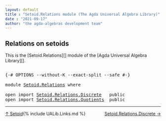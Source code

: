 ```yaml
---
layout: default
title : "Setoid.Relations module (The Agda Universal Algebra Library)"
date : "2021-09-17"
author: "the agda-algebras development team"
---
```


## <a id="relations">Relations on setoids</a>

This is the [Setoid.Relations][] module of the [Agda Universal Algebra Library][].

<pre class="Agda">

<a id="307" class="Symbol">{-#</a> <a id="311" class="Keyword">OPTIONS</a> <a id="319" class="Pragma">--without-K</a> <a id="331" class="Pragma">--exact-split</a> <a id="345" class="Pragma">--safe</a> <a id="352" class="Symbol">#-}</a>

<a id="357" class="Keyword">module</a> <a id="364" href="Setoid.Relations.html" class="Module">Setoid.Relations</a> <a id="381" class="Keyword">where</a>

<a id="388" class="Keyword">open</a> <a id="393" class="Keyword">import</a> <a id="400" href="Setoid.Relations.Discrete.html" class="Module">Setoid.Relations.Discrete</a>   <a id="428" class="Keyword">public</a>
<a id="435" class="Keyword">open</a> <a id="440" class="Keyword">import</a> <a id="447" href="Setoid.Relations.Quotients.html" class="Module">Setoid.Relations.Quotients</a>  <a id="475" class="Keyword">public</a>
</pre>

-------------------------------------

<span style="float:left;">[↑ Setoid](Setoid.html)</span>
<span style="float:right;">[Setoid.Relations.Discrete →](Setoid.Relations.Discrete.html)</span>

{% include UALib.Links.md %}
